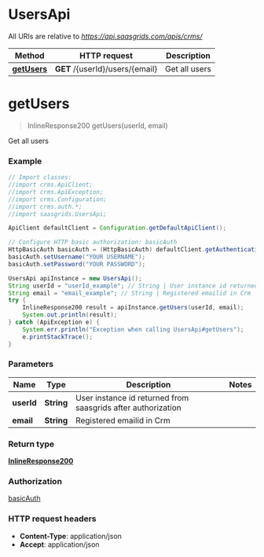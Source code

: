 # UsersApi

All URIs are relative to *https://api.saasgrids.com/apis/crms/*

Method | HTTP request | Description
------------- | ------------- | -------------
[**getUsers**](UsersApi.md#getUsers) | **GET** /{userId}/users/{email} | Get all users


<a name="getUsers"></a>
# **getUsers**
> InlineResponse200 getUsers(userId, email)

Get all users



### Example
```java
// Import classes:
//import crms.ApiClient;
//import crms.ApiException;
//import crms.Configuration;
//import crms.auth.*;
//import saasgrids.UsersApi;

ApiClient defaultClient = Configuration.getDefaultApiClient();

// Configure HTTP basic authorization: basicAuth
HttpBasicAuth basicAuth = (HttpBasicAuth) defaultClient.getAuthentication("basicAuth");
basicAuth.setUsername("YOUR USERNAME");
basicAuth.setPassword("YOUR PASSWORD");

UsersApi apiInstance = new UsersApi();
String userId = "userId_example"; // String | User instance id returned from saasgrids after authorization
String email = "email_example"; // String | Registered emailid in Crm
try {
    InlineResponse200 result = apiInstance.getUsers(userId, email);
    System.out.println(result);
} catch (ApiException e) {
    System.err.println("Exception when calling UsersApi#getUsers");
    e.printStackTrace();
}
```

### Parameters

Name | Type | Description  | Notes
------------- | ------------- | ------------- | -------------
 **userId** | **String**| User instance id returned from saasgrids after authorization |
 **email** | **String**| Registered emailid in Crm |

### Return type

[**InlineResponse200**](InlineResponse200.md)

### Authorization

[basicAuth](../README.md#basicAuth)

### HTTP request headers

 - **Content-Type**: application/json
 - **Accept**: application/json

